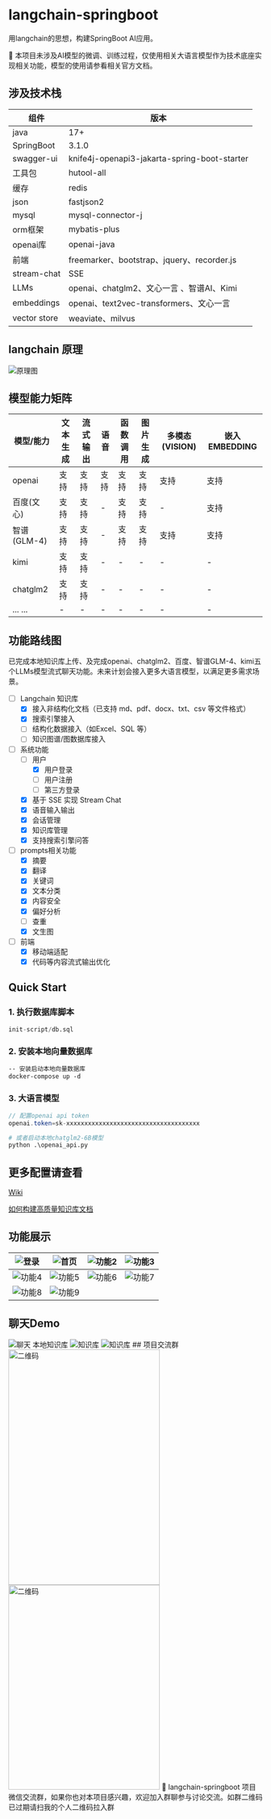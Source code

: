 # langchain-springboot
用langchain的思想，构建SpringBoot AI应用。

🚩 本项目未涉及AI模型的微调、训练过程，仅使用相关大语言模型作为技术底座实现相关功能，模型的使用请参看相关官方文档。

## 涉及技术栈
| 组件           | 版本                                           | 
|--------------|----------------------------------------------|
| java         | 17+                                          | 
| SpringBoot   | 3.1.0                                        | 
| swagger-ui   | knife4j-openapi3-jakarta-spring-boot-starter | 
| 工具包          | hutool-all                                   | 
| 缓存           | redis                                        | 
| json         | fastjson2                                    | 
| mysql        | mysql-connector-j                            | 
| orm框架        | mybatis-plus                                 | 
| openai库      | openai-java                                  |
| 前端           | freemarker、bootstrap、jquery、recorder.js      | 
| stream-chat  | SSE                                          | 
| LLMs         | openai、chatglm2、文心一言 、智谱AI、Kimi              | 
| embeddings   | openai、text2vec-transformers、文心一言            |
| vector store | weaviate、milvus                              |

## langchain 原理
<img src="src/main/resources/assets/langchain+chatglm.png" alt="原理图"/>

## 模型能力矩阵
| 模型/能力     | 文本生成 | 流式输出 | 语音  | 函数调用 | 图片生成 | 多模态(VISION) | 嵌入EMBEDDING |
|-----------|-----------|-----------|-----------|-----------|------|-----------|-----------|
| openai    | 支持   | 支持   | 支持  | 支持   | 支持   | 支持          | 支持          |
| 百度(文心)    | 支持   | 支持   | -   | 支持   | 支持   | -           | 支持          |
| 智谱(GLM-4) | 支持   | 支持   | -   | 支持   | 支持   | 支持          | 支持          |
| kimi      | 支持   | 支持   | -   | -    | -    | -           | -           |
| chatglm2  | 支持   | 支持   | -   | -    | -    | -           | -           |
| ... ...   | -    | -    | -   | -    | -    | -           |-  |

## 功能路线图
已完成本地知识库上传、及完成openai、chatglm2、百度、智谱GLM-4、kimi五个LLMs模型流式聊天功能。未来计划会接入更多大语言模型，以满足更多需求场景。
- [ ] Langchain 知识库
    - [x] 接入非结构化文档（已支持 md、pdf、docx、txt、csv 等文件格式）
    - [x] 搜索引擎接入
    - [ ] 结构化数据接入（如Excel、SQL 等）
    - [ ] 知识图谱/图数据库接入
- [ ] 系统功能
    - [ ] 用户
      - [x] 用户登录
      - [ ] 用户注册
      - [ ] 第三方登录
    - [x] 基于 SSE 实现 Stream Chat
    - [x] 语音输入输出
    - [x] 会话管理
    - [x] 知识库管理
    - [x] 支持搜索引擎问答
- [ ] prompts相关功能
    - [x] 摘要
    - [x] 翻译
    - [x] 关键词
    - [x] 文本分类
    - [x] 内容安全
    - [x] 偏好分析
    - [ ] 查重
    - [x] 文生图
- [ ] 前端
    - [x] 移动端适配
    - [x] 代码等内容流式输出优化

## Quick Start
### 1. 执行数据库脚本 
```sql
init-script/db.sql
```
### 2. 安装本地向量数据库
```dockerfile
-- 安装启动本地向量数据库
docker-compose up -d 
```
### 3. 大语言模型
```java
// 配置openai api token
openai.token=sk-xxxxxxxxxxxxxxxxxxxxxxxxxxxxxxxxxxxxx
```
```python
# 或者启动本地chatglm2-6B模型
python .\openai_api.py
```

## 更多配置请查看

[Wiki](https://github.com/hkh1012/langchain-springboot/wiki)

[如何构建高质量知识库文档](https://github.com/hkh1012/langchain-springboot/wiki/How-to-build-a-high%E2%80%90quality-knowledge-base)

## 功能展示
| <img src="src/main/resources/assets/login_app.png" alt="登录" with="200"/> |<img src="src/main/resources/assets/functions_1.png" alt="首页"/>|<img src="src/main/resources/assets/functions_2.png" alt="功能2"/>|<img src="src/main/resources/assets/functions_3.png" alt="功能3"/>|
|--------------------------------------------------------------------------| ------ | ------ | ------ |
|<img src="src/main/resources/assets/functions_4.png" alt="功能4"/>|<img src="src/main/resources/assets/functions_5.png" alt="功能5"/>|<img src="src/main/resources/assets/functions_6.png" alt="功能6"/>|<img src="src/main/resources/assets/functions_7.png" alt="功能7"/>|
|<img src="src/main/resources/assets/functions_8.png" alt="功能8"/>|<img src="src/main/resources/assets/functions_9.png" alt="功能9"/>|||

## 聊天Demo

<img src="src/main/resources/assets/stream-chat.png" alt="聊天"/>
本地知识库
<img src="src/main/resources/assets/use_lk.png" alt="知识库"/>
<img src="src/main/resources/assets/use_lk2.png" alt="知识库"/>
## 项目交流群
<img src="src/main/resources/assets/weixin_qun.png" alt="二维码" width="300" height="467" />
<img src="src/main/resources/assets/weixin_02.png" alt="二维码" width="300" height="406" />
🎉 langchain-springboot 项目微信交流群，如果你也对本项目感兴趣，欢迎加入群聊参与讨论交流。如群二维码已过期请扫我的个人二维码拉入群
